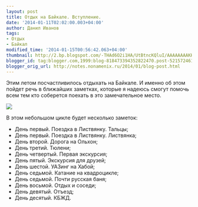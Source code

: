 ```yaml
---
layout: post
title: Отдых на Байкале. Вступление.
date: '2014-01-11T02:02:00.003+04:00'
author: Данил Иванов
tags:
- Отдых
- Байкал
modified_time: '2014-01-15T00:56:42.063+04:00'
thumbnail: http://2.bp.blogspot.com/-THAd6O2i1HA/UtBtncKQluI/AAAAAAAAKH0/2m42z5eWrRE/s72-c/DSC_0156.jpg.1280x1280_q85.jpg
blogger_id: tag:blogger.com,1999:blog-818473394352822470.post-5215724618037121392
blogger_orig_url: http://notes.nonamenix.ru/2014/01/blog-post.html
---
```


Этим летом посчастливилось отдыхать на Байкале. И именно об этом пойдет речь в ближайших заметках, которые я надеюсь смогут помочь всем тем кто соберется поехать в это замечательное место.

<img src="http://2.bp.blogspot.com/-THAd6O2i1HA/UtBtncKQluI/AAAAAAAAKH0/2m42z5eWrRE/s1600/DSC_0156.jpg.1280x1280_q85.jpg" class="img-responsive">

<!--more-->

В этом небольшом цикле будет несколько заметок:

 - День первый. Поездка в Листвянку. Тальцы;
 - День первый. Поездка в Листвянку. Листвянка;
 - День второй. Дорога на Ольхон;
 - День третий. Тюлени;
 - День четвертый. Первая экскурсия;
 - День пятый. Экскурсия для друзей;
 - День шестой. УАЗинг на Хабой;
 - День седьмой. Катание на квадроцикле;
 - День седьмой. Почти русская баня;
 - День восьмой. Отдых и соседи;
 - День девятый. Отъезд;
 - День десятый. КБЖД.


